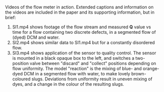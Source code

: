 Videos of the flow meter in action. Extended captions and information on the videos are included in the paper and its supporting information, but in brief:
1) SI1.mp4 shows footage of the flow stream and measured **Q** value vs time for a flow containing two discrete defects, in a segmented flow of (dyed) DCM and water.
2) SI2.mp4 shows similar data to SI1.mp4 but for a constantly disordered flow.
3) SI3.mp4 shows application of the sensor to quality control. The sensor is mounted in a black opaque box to the left, and switches a two-position valve between "discard" and "collect" positions depending on flow uniformity. The model "reaction" is the mixing of blue- and orange-dyed DCM in a segmented flow with water, to make lovely brown-coloured slugs. Deviations from uniformity result in uneven mixing of dyes, and a change in the colour of the resulting slugs.
